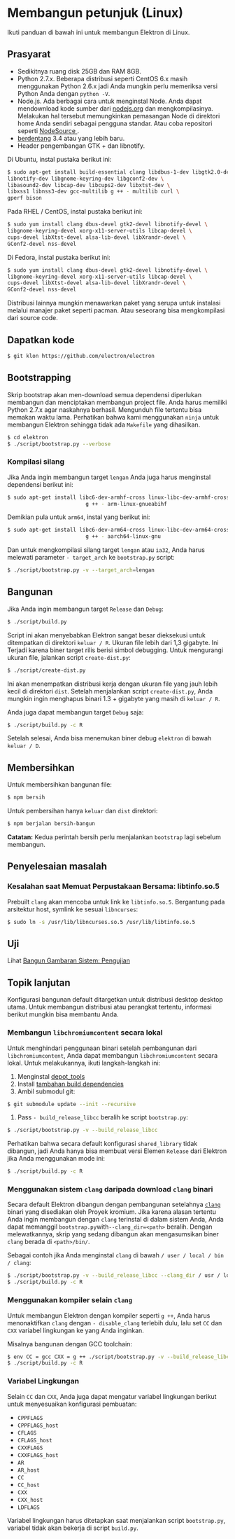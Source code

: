 # Membangun petunjuk (Linux)

Ikuti panduan di bawah ini untuk membangun Elektron di Linux.

## Prasyarat

* Sedikitnya ruang disk 25GB dan RAM 8GB.
* Python 2.7.x. Beberapa distribusi seperti CentOS 6.x masih menggunakan Python 2.6.x jadi Anda mungkin perlu memeriksa versi Python Anda dengan ` python -V `.
* Node.js. Ada berbagai cara untuk menginstal Node. Anda dapat mendownload kode sumber dari [nodejs.org](https://nodejs.org) dan mengkompilasinya. Melakukan hal tersebut memungkinkan pemasangan Node di direktori home Anda sendiri sebagai pengguna standar. Atau coba repositori seperti [ NodeSource ](https://nodesource.com/blog/nodejs-v012-iojs-and-the-nodesource-linux-repositories).
* [berdentang](https://clang.llvm.org/get_started.html) 3.4 atau yang lebih baru.
* Header pengembangan GTK + dan libnotify.

Di Ubuntu, instal pustaka berikut ini:

```sh
$ sudo apt-get install build-essential clang libdbus-1-dev libgtk2.0-dev \ 
libnotify-dev libgnome-keyring-dev libgconf2-dev \
libasound2-dev libcap-dev libcups2-dev libxtst-dev \
libxss1 libnss3-dev gcc-multilib g ++ - multilib curl \
gperf bison
```

Pada RHEL / CentOS, instal pustaka berikut ini:

```sh
$ sudo yum install clang dbus-devel gtk2-devel libnotify-devel \
libgnome-keyring-devel xorg-x11-server-utils libcap-devel \
cups-devel libXtst-devel alsa-lib-devel libXrandr-devel \
GConf2-devel nss-devel
```

Di Fedora, instal pustaka berikut ini:

```sh
$ sudo yum install clang dbus-devel gtk2-devel libnotify-devel \
libgnome-keyring-devel xorg-x11-server-utils libcap-devel \
cups-devel libXtst-devel alsa-lib-devel libXrandr-devel \
GConf2-devel nss-devel
```

Distribusi lainnya mungkin menawarkan paket yang serupa untuk instalasi melalui manajer paket seperti pacman. Atau seseorang bisa mengkompilasi dari source code.

## Dapatkan kode

```sh
$ git klon https://github.com/electron/electron
```

## Bootstrapping

Skrip bootstrap akan men-download semua dependensi diperlukan membangun dan menciptakan membangun project file. Anda harus memiliki Python 2.7.x agar naskahnya berhasil. Mengunduh file tertentu bisa memakan waktu lama. Perhatikan bahwa kami menggunakan ` ninja ` untuk membangun Elektron sehingga tidak ada ` Makefile ` yang dihasilkan.

```sh
$ cd elektron
$ ./script/bootstrap.py --verbose
```

### Kompilasi silang

Jika Anda ingin membangun target ` lengan ` Anda juga harus menginstal dependensi berikut ini:

```sh
$ sudo apt-get install libc6-dev-armhf-cross linux-libc-dev-armhf-cross \
                         g ++ - arm-linux-gnueabihf
```

Demikian pula untuk ` arm64 `, instal yang berikut ini:

```sh
$ sudo apt-get install libc6-dev-arm64-cross linux-libc-dev-arm64-cross \
                         g ++ - aarch64-linux-gnu
```

Dan untuk mengkompilasi silang target ` lengan ` atau ` ia32 `, Anda harus melewati parameter ` - target_arch ` ke ` bootstrap.py ` script:

```sh
$ ./script/bootstrap.py -v --target_arch=lengan
```

## Bangunan

Jika Anda ingin membangun target ` Release ` dan ` Debug `:

```sh
$ ./script/build.py
```

Script ini akan menyebabkan Elektron sangat besar dieksekusi untuk ditempatkan di direktori ` keluar / R `. Ukuran file lebih dari 1,3 gigabyte. Ini Terjadi karena biner target rilis berisi simbol debugging. Untuk mengurangi ukuran file, jalankan script ` create-dist.py `:

```sh
$ ./script/create-dist.py
```

Ini akan menempatkan distribusi kerja dengan ukuran file yang jauh lebih kecil di direktori ` dist `. Setelah menjalankan script ` create-dist.py `, Anda mungkin ingin menghapus binari 1.3 + gigabyte yang masih di ` keluar / R `.

Anda juga dapat membangun target ` Debug ` saja:

```sh
$ ./script/build.py -c R
```

Setelah selesai, Anda bisa menemukan biner debug ` elektron ` di bawah ` keluar / D `.

## Membersihkan

Untuk membersihkan bangunan file:

```sh
$ npm bersih
```

Untuk pembersihan hanya `keluar` dan `dist` direktori:

```sh
$ npm berjalan bersih-bangun
```

**Catatan:** Kedua perintah bersih perlu menjalankan `bootstrap` lagi sebelum membangun.

## Penyelesaian masalah

### Kesalahan saat Memuat Perpustakaan Bersama: libtinfo.so.5

Prebuilt ` clang ` akan mencoba untuk link ke ` libtinfo.so.5 `. Bergantung pada arsitektur host, symlink ke sesuai ` libncurses `:

```sh
$ sudo ln -s /usr/lib/libncurses.so.5 /usr/lib/libtinfo.so.5
```

## Uji

Lihat [Bangun Gambaran Sistem: Pengujian](build-system-overview.md#tests)

## Topik lanjutan

Konfigurasi bangunan default ditargetkan untuk distribusi desktop desktop utama. Untuk membangun distribusi atau perangkat tertentu, informasi berikut mungkin bisa membantu Anda.

### Membangun ` libchromiumcontent ` secara lokal

Untuk menghindari penggunaan binari setelah pembangunan dari `libchromiumcontent`, Anda dapat membangun `libchromiumcontent` secara lokal. Untuk melakukannya, ikuti langkah-langkah ini:

1. Menginstal [depot_tools](https://chromium.googlesource.com/chromium/src/+/master/docs/linux_build_instructions.md#Install)
2. Install [ tambahan build dependencies ](https://chromium.googlesource.com/chromium/src/+/master/docs/linux_build_instructions.md#Install-additional-build-dependencies)
3. Ambil submodul git:

```sh
$ git submodule update --init --recursive
```

1. Pass ` - build_release_libcc ` beralih ke script ` bootstrap.py `:

```sh
$ ./script/bootstrap.py -v --build_release_libcc
```

Perhatikan bahwa secara default konfigurasi ` shared_library ` tidak dibangun, jadi Anda hanya bisa membuat versi Elemen ` Release ` dari Elektron jika Anda menggunakan mode ini:

```sh
$ ./script/build.py -c R
```

### Menggunakan sistem ` clang ` daripada download ` clang ` binari

Secara default Elektron dibangun dengan pembangunan setelahnya [`clang`](https://clang.llvm.org/get_started.html) binari yang disediakan oleh Proyek kromium. Jika karena alasan tertentu Anda ingin membangun dengan `clang` terinstal di dalam sistem Anda, Anda dapat memanggil `bootstrap.py`with`--clang_dir=<path>` beralih. Dengan melewatkannya, skrip yang sedang dibangun akan mengasumsikan biner `clang` berada di `<path>/bin/`.

Sebagai contoh jika Anda menginstal ` clang ` di bawah ` / user / local / bin / clang `:

```sh
$ ./script/bootstrap.py -v --build_release_libcc --clang_dir / usr / local
$ ./script/build.py -c R
```

### Menggunakan kompiler selain ` clang `

Untuk membangun Elektron dengan kompiler seperti ` g ++ `, Anda harus menonaktifkan ` clang ` dengan ` - disable_clang ` terlebih dulu, lalu set ` CC ` dan ` CXX ` variabel lingkungan ke yang Anda inginkan.

Misalnya bangunan dengan GCC toolchain:

```sh
$ env CC = gcc CXX = g ++ ./script/bootstrap.py -v --build_release_libcc --disable_clang 
$ ./script/build.py -c R
```

### Variabel Lingkungan

Selain ` CC ` dan ` CXX `, Anda juga dapat mengatur variabel lingkungan berikut untuk menyesuaikan konfigurasi pembuatan:

* `CPPFLAGS`
* `CPPFLAGS_host`
* `CFLAGS`
* `CFLAGS_host`
* `CXXFLAGS`
* `CXXFLAGS_host`
* `AR`
* `AR_host`
* `CC`
* `CC_host`
* `CXX`
* `CXX_host`
* `LDFLAGS`

Variabel lingkungan harus ditetapkan saat menjalankan script ` bootstrap.py `, variabel tidak akan bekerja di script ` build.py `.